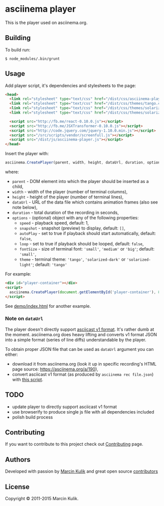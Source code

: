 # asciinema player

This is the player used on asciinema.org.

## Building

To build run:

    $ node_modules/.bin/grunt

## Usage

Add player script, it's dependencies and stylesheets to the page:

```html
<head>
  <link rel="stylesheet" type="text/css" href="/dist/css/asciinema-player.css" />
  <link rel="stylesheet" type="text/css" href="/dist/css/themes/tango.css" />
  <link rel="stylesheet" type="text/css" href="/dist/css/themes/solarized-dark.css" />
  <link rel="stylesheet" type="text/css" href="/dist/css/themes/solarized-light.css" />

  <script src="http://fb.me/react-0.10.0.js"></script>
  <script src="http://fb.me/JSXTransformer-0.10.0.js"></script>
  <script src="http://code.jquery.com/jquery-1.10.0.min.js"></script>
  <script src="/src/scripts/vendor/screenfull.js"></script>
  <script src="/dist/js/asciinema-player.js"></script>
</head>
```

Insert the player with:

```javascript
asciinema.CreatePlayer(parent, width, height, dataUrl, duration, options)
```

where:

* `parent` - DOM element into which the player should be inserted as a child,
* `width` - width of the player (number of terminal columns),
* `height` - height of the player (number of terminal lines),
* `dataUrl` - URL of the data file which contains animation frames (also see note below),
* `duration` - total duration of the recording in seconds,
* `options` - (optional) object with any of the following properties:
  * `speed` - playback speed, default: 1,
  * `snapshot` - snapshot (preview) to display, default: `[]`,
  * `autoPlay` - set to true if playback should start automatically, default: `false`,
  * `loop` - set to true if playback should be looped, default: `false`,
  * `fontSize` - size of terminal font: `'small'`, `'medium'` or `'big'`; default: `'small'`,
  * `theme` - terminal theme: `'tango'`, `'solarized-dark'` or `'solarized-light'`; default: `'tango'`

For example:

```html
<div id="player-container"></div>
<script>
  asciinema.CreatePlayer(document.getElementById('player-container'), 80, 24, '/frames.json', 123.0, { speed: 2 })
</script>
```

See [demo/index.html](demo/index.html) for another example.

### Note on `dataUrl`

The player doesn't directly support [asciicast v1
format](https://github.com/asciinema/asciinema/blob/master/doc/asciicast-v1.md).
It's rather dumb at the moment. asciinema.org does heavy lifting and converts
v1 format JSON into a simple format (series of line diffs) understandable by
the player.

To obtain proper JSON file that can be used as `dataUrl` argument you can either:

* download it from asciinema.org (look it up in specific recording's HTML page
  source: https://asciinema.org/a/190),
* convert asciicast v1 format (as produced by `asciinema rec file.json`) with
  [this script](https://gist.github.com/sickill/504474702dd18c7dc0ec).

## TODO

* update player to directly support asciicast v1 format
* use browserify to produce single js file with all dependencies included
* polish build process

## Contributing

If you want to contribute to this project check out
[Contributing](https://asciinema.org/contributing) page.

## Authors

Developed with passion by [Marcin Kulik](http://ku1ik.com) and great open
source [contributors](https://github.com/asciinema/asciinema-player/contributors)

## License

Copyright &copy; 2011-2015 Marcin Kulik.
